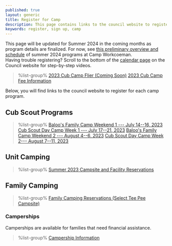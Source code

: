 ```yaml
---
published: true
layout: generic
title: Register for Camp
description: This page contains links to the council website to register to attend summer camp at Camp Workcoeman.
keywords: register, sign up, camp
---
```


<div class="alert alert-info">
This page will be updated for Summer 2024 in the coming months as program details are finalized. For now, see <a href="{{ site.url }}/2024/">this preliminary overview and schedule</a> of summer 2024 programs at Camp Workcoeman.
</div>

<div class="alert alert-info">
Having trouble registering? Scroll to the bottom of the <a href="https://ctscouting.org/calendar/">calendar page</a> on the Council website for step-by-step videos.
</div>

> %list-group%
> <a href="{{ site.url }}/pdf/2022/2022-cub-scout-summer-flier.pdf" class="list-group-item">2023 Cub Camp Flier (Coming Soon)</a>
> <a href="{{ site.url }}/cub-scouts/fees/" class="list-group-item">2023 Cub Camp Fee Information</a>

Below, you will find links to the council website to register for each camp program.

## Cub Scout Programs

> %list-group%
> <a href="https://scoutingevent.com/066-68043" class="list-group-item">Baloo's Family Camp Weekend 1 --- July 14--16, 2023</a>
> <a href="https://scoutingevent.com/066-63697-161353" class="list-group-item">Cub Scout Day Camp Week 1 --- July 17--21, 2023</a>
> <a href="https://scoutingevent.com/066-68043" class="list-group-item">Baloo's Family Camp Weekend 2 --- August 4--6, 2023</a>
> <a href="https://scoutingevent.com/066-63697-161354" class="list-group-item">Cub Scout Day Camp Week 2--- August 7--11, 2023</a>

## Unit Camping
> %list-group%
> <a href="https://campreservation.com/066/Camps/636" class="list-group-item">Summer 2023 Campsite and Facility Reservations</a>

## Family Camping
> %list-group%
> <a href="https://campreservation.com/066/Camps/636" class="list-group-item">Family Camping Reservations (Select Tee Pee Campsite)</a>

### Camperships

Camperships are available for families that need financial assistance.

> %list-group%
> <a href="{{ site.url }}/summer-camp/camperships/" class="list-group-item">Campership Information</a>

